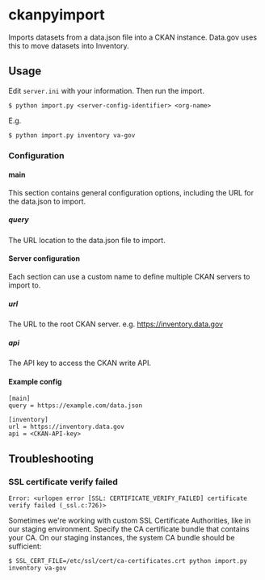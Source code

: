 # ckanpyimport

Imports datasets from a data.json file into a CKAN instance. Data.gov uses this to move
datasets into Inventory.

## Usage

Edit `server.ini` with your information. Then run the import.

    $ python import.py <server-config-identifier> <org-name>

E.g.

    $ python import.py inventory va-gov


### Configuration

#### main

This section contains general configuration options, including the URL for the
data.json to import.

##### query

The URL location to the data.json file to import.

#### Server configuration

Each section can use a custom name to define multiple CKAN servers to import to.

##### url

The URL to the root CKAN server. e.g. https://inventory.data.gov

##### api

The API key to access the CKAN write API.


#### Example config

```
[main]
query = https://example.com/data.json

[inventory]
url = https://inventory.data.gov
api = <CKAN-API-key>
```


## Troubleshooting

### SSL certificate verify failed

    Error: <urlopen error [SSL: CERTIFICATE_VERIFY_FAILED] certificate verify failed (_ssl.c:726)>

Sometimes we're working with custom SSL Certificate Authorities, like in our
staging environment. Specify the CA certificate bundle that contains your CA. On
our staging instances, the system CA bundle should be sufficient:

    $ SSL_CERT_FILE=/etc/ssl/cert/ca-certificates.crt python import.py inventory va-gov
